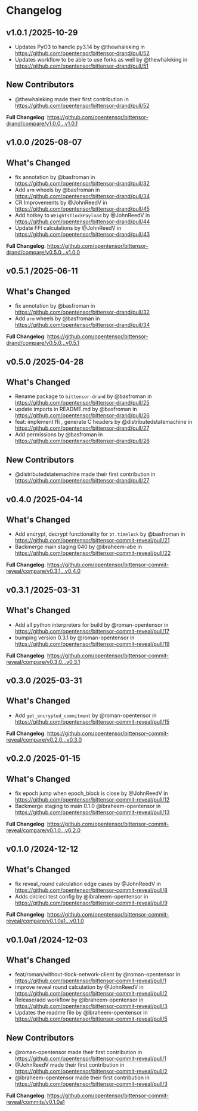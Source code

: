 # Changelog

## v1.0.1 /2025-10-29
* Updates PyO3 to handle py3.14 by @thewhaleking in https://github.com/opentensor/bittensor-drand/pull/52
* Updates workflow to be able to use forks as well by @thewhaleking in https://github.com/opentensor/bittensor-drand/pull/51

## New Contributors
* @thewhaleking made their first contribution in https://github.com/opentensor/bittensor-drand/pull/52

**Full Changelog**: https://github.com/opentensor/bittensor-drand/compare/v1.0.0...v1.0.1

## v1.0.0 /2025-08-07

## What's Changed
* fix annotation by @basfroman in https://github.com/opentensor/bittensor-drand/pull/32
* Add `arm` wheels by @basfroman in https://github.com/opentensor/bittensor-drand/pull/34
* CR Improvements by @JohnReedV in https://github.com/opentensor/bittensor-drand/pull/45
* Add hotkey to `WeightsTlockPayload` by @JohnReedV in https://github.com/opentensor/bittensor-drand/pull/44
* Update FFI calculations by @JohnReedV in https://github.com/opentensor/bittensor-drand/pull/43


**Full Changelog**: https://github.com/opentensor/bittensor-drand/compare/v0.5.0...v1.0.0

## v0.5.1 /2025-06-11

## What's Changed
* fix annotation by @basfroman in https://github.com/opentensor/bittensor-drand/pull/32
* Add `arm` wheels by @basfroman in https://github.com/opentensor/bittensor-drand/pull/34

**Full Changelog**: https://github.com/opentensor/bittensor-drand/compare/v0.5.0...v0.5.1

## v0.5.0 /2025-04-28

## What's Changed
* Rename package to `bittensor-drand` by @basfroman in https://github.com/opentensor/bittensor-drand/pull/25
* update imports in README.md by @basfroman in https://github.com/opentensor/bittensor-drand/pull/26
* feat: implement ffi , generate C headers by @distributedstatemachine in https://github.com/opentensor/bittensor-drand/pull/27
* Add permissions by @basfroman in https://github.com/opentensor/bittensor-drand/pull/28

## New Contributors
* @distributedstatemachine made their first contribution in https://github.com/opentensor/bittensor-drand/pull/27

## v0.4.0 /2025-04-14

## What's Changed
* Add encrypt, decrypt functionality for `bt.timelock` by @basfroman in https://github.com/opentensor/bittensor-commit-reveal/pull/21
* Backmerge main staging 040 by @ibraheem-abe in https://github.com/opentensor/bittensor-commit-reveal/pull/22

**Full Changelog**: https://github.com/opentensor/bittensor-commit-reveal/compare/v0.3.1...v0.4.0

## v0.3.1 /2025-03-31

## What's Changed
* Add all python interpreters for build by @roman-opentensor in https://github.com/opentensor/bittensor-commit-reveal/pull/17
* bumping version 0.3.1 by @roman-opentensor in https://github.com/opentensor/bittensor-commit-reveal/pull/19

**Full Changelog**: https://github.com/opentensor/bittensor-commit-reveal/compare/v0.3.0...v0.3.1

## v0.3.0 /2025-03-31

## What's Changed
* Add `get_encrypted_commitment` by @roman-opentensor in https://github.com/opentensor/bittensor-commit-reveal/pull/15

**Full Changelog**: https://github.com/opentensor/bittensor-commit-reveal/compare/v0.2.0...v0.3.0

## v0.2.0 /2025-01-15

## What's Changed
* fix epoch jump when epoch_block is close by @JohnReedV in https://github.com/opentensor/bittensor-commit-reveal/pull/12
* Backmerge staging to main 0.1.0 @ibraheem-opentensor in https://github.com/opentensor/bittensor-commit-reveal/pull/13

**Full Changelog**: https://github.com/opentensor/bittensor-commit-reveal/compare/v0.1.0...v0.2.0

## v0.1.0 /2024-12-12

## What's Changed
* fix reveal_round calculation edge cases by @JohnReedV in https://github.com/opentensor/bittensor-commit-reveal/pull/8
* Adds circleci test config by @ibraheem-opentensor in https://github.com/opentensor/bittensor-commit-reveal/pull/9

**Full Changelog**: https://github.com/opentensor/bittensor-commit-reveal/compare/v0.1.0a1...v0.1.0

## v0.1.0a1 /2024-12-03

## What's Changed
* feat/roman/without-tlock-network-client by @roman-opentensor in https://github.com/opentensor/bittensor-commit-reveal/pull/1
* improve reveal round calculation by @JohnReedV in https://github.com/opentensor/bittensor-commit-reveal/pull/2
* Release/add workflow by @ibraheem-opentensor in https://github.com/opentensor/bittensor-commit-reveal/pull/3
* Updates the readme file by @ibraheem-opentensor in https://github.com/opentensor/bittensor-commit-reveal/pull/5

## New Contributors
* @roman-opentensor made their first contribution in https://github.com/opentensor/bittensor-commit-reveal/pull/1
* @JohnReedV made their first contribution in https://github.com/opentensor/bittensor-commit-reveal/pull/2
* @ibraheem-opentensor made their first contribution in https://github.com/opentensor/bittensor-commit-reveal/pull/3

**Full Changelog**: https://github.com/opentensor/bittensor-commit-reveal/commits/v0.1.0a1